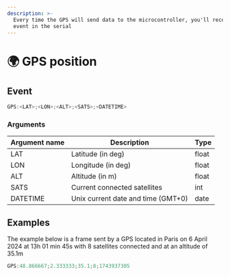 ```yaml
---
description: >-
  Every time the GPS will send data to the microcontroller, you'll receive this
  event in the serial
---
```


# 🌍 GPS position

## Event

```javascript
GPS:<LAT>;<LON>;<ALT>;<SATS>;<DATETIME>
```

### Arguments

| Argument name | Description                        | Type  |
| ------------- | ---------------------------------- | ----- |
| LAT           | Latitude (in deg)                  | float |
| LON           | Longitude (in deg)                 | float |
| ALT           | Altitude (in m)                    | float |
| SATS          | Current connected satellites       | int   |
| DATETIME      | Unix current date and time (GMT+0) | date  |

## Examples

The example below is a frame sent by a GPS located in Paris on 6 April 2024 at 13h 01 min 45s with 8 satellites connected and at an altitude of 35.1m

```javascript
GPS:48.866667;2.333333;35.1;8;1743937305
```
